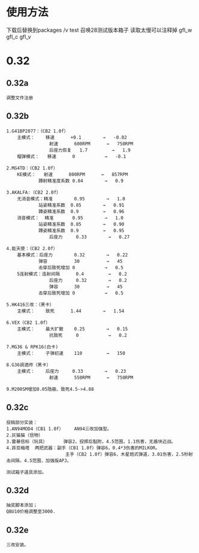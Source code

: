 # 使用方法
下载后替换到packages /v test 召唤28测试版本箱子 读取太慢可以注释掉 gfl_w gfl_c gfl_v

# 0.32

## 0.32a
	调整文件注册

## 0.32b
	1.G41BP2077：（CB2 1.0f）
		主模式：	移速		+0.1		→	-0.02
					射速		600RPM		→	750RPM
					后座力恢复	1.7			→	1.9
		榴弹模式：	移速		0			→ 	-0.1

	2.MG4TD：（CB2 1.0f）
		KE模式：	射速		800RPM		→	857RPM
				蹲射精准度系数	0.84		→	0.9

	3.AKALFA:（CB2 2.0f）
		无消音模式：精准		0.95		→	1.0
				站姿精准系数	0.85		→	0.91
				蹲姿精准系数	0.9			→	0.96
		消音模式：  精准		0.95		→	1.0
				站姿精准系数	0.85		→	0.90
				蹲姿精准系数	0.9			→	0.95
					后座力		0.33		→	0.27

	4.能天使：（CB2 2.0f）
		基本模式：后座力		0.32		→	0.22
				弹容			30			→	45
				击穿后致死增加	0			→	0.5
		5连射模式：连射间隔		0.4			→	0.2
					后座力		0.32		→	0.2
					弹容		30			→	45
				击穿后致死增加	0			→	0.5

	5.HK416三改：（黑卡）
		主模式：	致死		1.44		→	1.54

	6.VEX（CB2 1.0f）	
		主模式：	最大扩散	0.25		→	0.15
					抗致死		0			→	0.2

	7.MG36 & RPK16(白卡)
		主模式：	子弹初速	110			→ 	150

	8.G36调酒师（黑卡）
		主模式：	后座力		0.33		→	0.23
					射速		550RPM		→	750RPM

	9.M200SM增加0.05隐蔽、致死4.5->4.88

## 0.32c
	投稿部分实装：
	1.AN94MOD4（CB1 1.0f）	AN94三改加强型。
	2.灰猫猫（信物）	
	3.雷暴信标（玩具）		弹容2，投掷后黏附，4.5范围，1.1伤害，无盾块近战。
	4.菲亚梅塔	两把武器：副手（CB1 1.0f）弹容6，0.4*3伤害的MILKOR。
						  主手（CB2 1.0f）弹容6，木星炮式弹道，3.01伤害，2.5秒射击间隔，4.5范围，加强版APJ。

	测试箱子道具添加。

## 0.32d
	抽奖脚本添加；
	QBU10价格调整至3000.

## 0.32e
	三改安装。